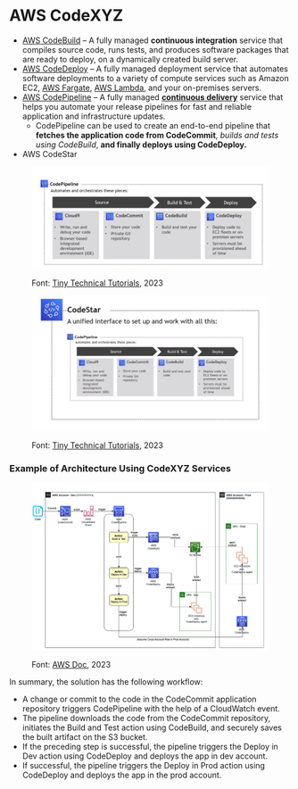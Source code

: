 # AWS CodeXYZ

* [AWS CodeBuild](https://aws.amazon.com/codebuild/) – A fully managed **continuous integration** service that compiles source code, runs tests, and produces software packages that are ready to deploy, on a dynamically created build server.
* [AWS CodeDeploy](https://aws.amazon.com/codedeploy/) – A fully managed deployment service that automates software deployments to a variety of compute services such as Amazon EC2, [AWS Fargate](https://aws.amazon.com/fargate/), [AWS Lambda](http://aws.amazon.com/lambda), and your on-premises servers.
* [AWS CodePipeline](https://aws.amazon.com/codepipeline/) – A fully managed [**continuous delivery**](https://aws.amazon.com/devops/continuous-delivery/) service that helps you automate your release pipelines for fast and reliable application and infrastructure updates.&#x20;
  * CodePipeline can be used to create an end-to-end pipeline that **fetches the application code from CodeCommit**, _builds and tests using CodeBuild_, **and finally deploys using CodeDeploy.**
* AWS CodeStar

<figure><img src=".gitbook/assets/image (3) (1) (1) (1) (1) (1) (1) (1).png" alt=""><figcaption><p>Font: <a href="https://www.youtube.com/@TinyTechnicalTutorials">Tiny Technical Tutorials</a>, 2023</p></figcaption></figure>

<figure><img src=".gitbook/assets/image (4) (1) (1) (1) (1) (1) (1) (1).png" alt=""><figcaption><p>Font: <a href="https://www.youtube.com/@TinyTechnicalTutorials">Tiny Technical Tutorials</a>, 2023</p></figcaption></figure>

### Example of Architecture Using CodeXYZ Services

<figure><img src=".gitbook/assets/image (12) (1) (1) (1).png" alt=""><figcaption><p>Font: <a href="https://aws.amazon.com/blogs/devops/complete-ci-cd-with-aws-codecommit-aws-codebuild-aws-codedeploy-and-aws-codepipeline/">AWS Doc</a>, 2023</p></figcaption></figure>

In summary, the solution has the following workflow:

* A change or commit to the code in the CodeCommit application repository triggers CodePipeline with the help of a CloudWatch event.
* The pipeline downloads the code from the CodeCommit repository, initiates the Build and Test action using CodeBuild, and securely saves the built artifact on the S3 bucket.
* If the preceding step is successful, the pipeline triggers the Deploy in Dev action using CodeDeploy and deploys the app in dev account.
* If successful, the pipeline triggers the Deploy in Prod action using CodeDeploy and deploys the app in the prod account.
